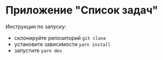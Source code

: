 # Приложение "Список задач"

Инструкция по запуску:

- склонируйте репозиторий `git clone `
- установите зависимости `yarn install`
- запустите `yarn dev`
